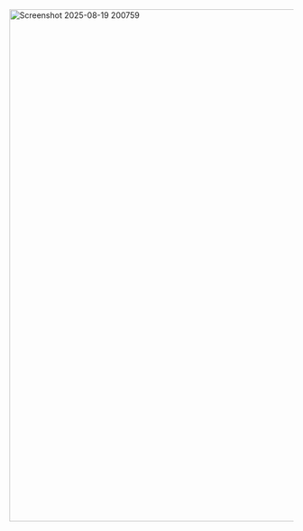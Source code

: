 <img width="1919" height="909" alt="Screenshot 2025-08-19 200759" src="https://github.com/user-attachments/assets/03a0f7bb-a5e8-4f73-a38b-f10e3bec41d7" />
